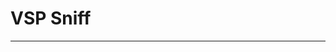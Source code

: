 # VSP Sniff

---

<!-- START contributing.mustache  -->

<!-- END contributing.mustache  -->

<!-- START license-and-conduct.mustache -->

<!-- END license-and-conduct.mustache -->

<!-- START feedback.mustache -->

<!-- END feedback.mustache -->

<!-- START sponsor.mustache -->

<!-- END sponsor.mustache -->

<!-- START connect-and-say-hi.mustache -->

<!-- END connect-and-say-hi.mustache -->

<!-- START footer.mustache -->

<!-- END footer.mustache -->
